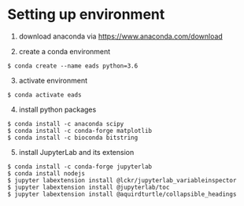 # Setting up environment

1. download anaconda via https://www.anaconda.com/download

2. create a conda environment
```shell
$ conda create --name eads python=3.6
```
3. activate environment
```shell
$ conda activate eads
```

4. install python  packages
```shell
$ conda install -c anaconda scipy
$ conda install -c conda-forge matplotlib
$ conda install -c bioconda bitstring
```

5. install JupyterLab and its extension
```shell
$ conda install -c conda-forge jupyterlab
$ conda install nodejs
$ jupyter labextension install @lckr/jupyterlab_variableinspector
$ jupyter labextension install @jupyterlab/toc
$ jupyter labextension install @aquirdturtle/collapsible_headings
```